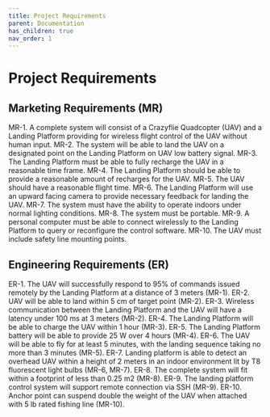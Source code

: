 ```yaml
---
title: Project Requirements
parent: Documentation
has_children: true
nav_order: 1
---
```


# Project Requirements 
## Marketing Requirements (MR) 
MR-1. A complete system will consist of a Crazyflie Quadcopter (UAV) and a Landing Platform providing for wireless flight control of the UAV without human input.
MR-2. The system will be able to land the UAV on a designated point on the Landing Platform on UAV low battery signal. 
MR-3. The Landing Platform must be able to fully recharge the UAV in a reasonable time frame.
MR-4. The Landing Platform should be able to provide a reasonable amount of recharges for the UAV.
MR-5. The UAV should have a reasonable flight time.
MR-6. The Landing Platform will use an upward facing camera to provide necessary feedback for landing the UAV.
MR-7. The system must have the ability to operate indoors under normal lighting conditions.
MR-8. The system must be portable.
MR-9.  A personal computer must be able to connect wirelessly to the Landing Platform to query or reconfigure the control software.
MR-10. The UAV must include safety line mounting points.

## Engineering Requirements (ER)
ER-1. The UAV will successfully respond to 95% of commands issued remotely by the Landing Platform at a distance of 3 meters (MR-1).
ER-2. UAV will be able to land within 5 cm of target point (MR-2).
ER-3. Wireless communication between the Landing Platform and the UAV will have a latency under 100 ms at 3 meters (MR-2).
ER-4. The Landing Platform will be able to charge the UAV within 1 hour (MR-3).
ER-5. The Landing Platform battery will be able to provide 25 W over 4 hours (MR-4). 
ER-6. The UAV will be able to fly for at least 5 minutes, with the landing sequence taking no more than 3 minutes (MR-5).
ER-7. Landing platform is able to detect an overhead UAV within a height of 2 meters in an indoor environment lit by T8 fluorescent light bulbs (MR-6, MR-7).
ER-8. The complete system will fit within a footprint of less than 0.25 m2 (MR-8).
ER-9. The landing platform control system will support remote connection via SSH (MR-9).
ER-10. Anchor point can suspend double the weight of the UAV when attached with 5 lb rated fishing line (MR-10).


